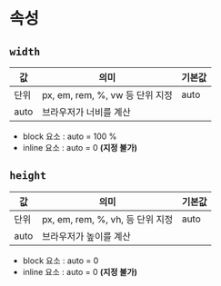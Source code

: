 # 속성

## `width`

| 값   | 의미                            | 기본값 |
| ---- | ------------------------------- | ------ |
| 단위 | px, em, rem, %, vw 등 단위 지정 | auto   |
| auto | 브라우저가 너비를 계산          |        |

- block 요소 : auto = 100 %
- inline 요소 : auto = 0 **(지정 불가)**

## `height`

| 값   | 의미                             | 기본값 |
| ---- | -------------------------------- | ------ |
| 단위 | px, em, rem, %, vh, 등 단위 지정 | auto   |
| auto | 브라우저가 높이를 계산           |        |

- block 요소 : auto = 0
- inline 요소 : auto = 0 **(지정 불가)**
